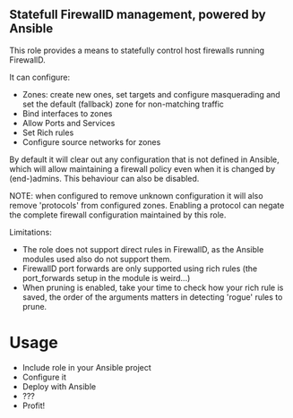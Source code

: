 ## Statefull FirewallD management, powered by Ansible
This role provides a means to statefully control host firewalls running FirewallD.

It can configure:

  * Zones: create new ones, set targets and configure masquerading and set the default (fallback) zone for non-matching traffic
  * Bind interfaces to zones
  * Allow Ports and Services
  * Set Rich rules
  * Configure source networks for zones

By default it will clear out any configuration that is not defined in Ansible, which will allow maintaining a firewall policy even when it is changed by (end-)admins. This behaviour can also be disabled.

NOTE: when configured to remove unknown configuration it will also remove 'protocols' from configured zones. Enabling a protocol can negate the complete firewall configuration maintained by this role.

Limitations:
* The role does not support direct rules in FirewallD, as the Ansible modules used also do not support them.
* FirewallD port forwards are only supported using rich rules (the port_forwards setup in the module is weird...)
* When pruning is enabled, take your time to check how your rich rule is saved, the order of the arguments matters in detecting 'rogue' rules to prune.

# Usage
* Include role in your Ansible project
* Configure it
* Deploy with Ansible
* ???
* Profit!

